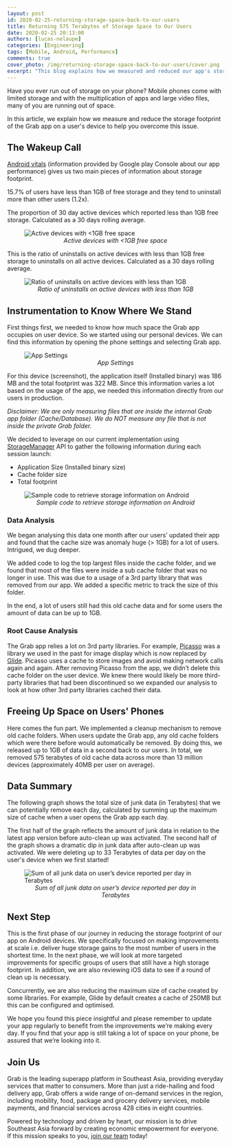 ```yaml
---
layout: post
id: 2020-02-25-returning-storage-space-back-to-our-users
title: Returning 575 Terabytes of Storage Space to Our Users
date: 2020-02-25 20:13:00
authors: [lucas-nelaupe]
categories: [Engineering]
tags: [Mobile, Android, Performance]
comments: true
cover_photo: /img/returning-storage-space-back-to-our-users/cover.png
excerpt: "This blog explains how we measured and reduced our app's storage footprint on user devices."
---
```


Have you ever run out of storage on your phone? Mobile phones come with limited storage and with the multiplication of apps and large video files, many of you are running out of space.

In this article, we explain how we measure and reduce the storage footprint of the Grab app on a user's device to help you overcome this issue.

## The Wakeup Call

[Android vitals](https://developer.android.com/topic/performance/vitals) (information provided by Google play Console about our app performance) gives us two main pieces of information about storage footprint.

15.7% of users have less than 1GB of free storage and they tend to uninstall more than other users (1.2x).

The proportion of 30 day active devices which reported less than 1GB free storage. Calculated as a 30 days rolling average.

<div class="post-image-section"><figure>
  <img src="/img/returning-storage-space-back-to-our-users/image2.png" alt="Active devices with <1GB free space">
  <figcaption align="middle"><i>Active devices with <1GB free space</i></figcaption>
</figure></div>

This is the ratio of uninstalls on active devices with less than 1GB free storage to uninstalls on all active devices. Calculated as a 30 days rolling average.

<div class="post-image-section"><figure>
  <img src="/img/returning-storage-space-back-to-our-users/image5.png" alt="Ratio of uninstalls on active devices with less than 1GB">
  <figcaption align="middle"><i>Ratio of uninstalls on active devices with less than 1GB</i></figcaption>
</figure></div>

## Instrumentation to Know Where We Stand

First things first, we needed to know how much space the Grab app occupies on user device. So we started using our personal devices. We can find this information by opening the phone settings and selecting Grab app.

<div class="post-image-section"><figure>
  <img src="/img/returning-storage-space-back-to-our-users/image3.jpg" alt="App Settings">
  <figcaption align="middle"><i>App Settings</i></figcaption>
</figure></div>

For this device (screenshot), the application itself (Installed binary) was 186 MB and the total footprint was 322 MB. Since this information varies a lot based on the usage of the app, we needed this information directly from our users in production.

_Disclaimer: We are only measuring files that are inside the internal Grab app folder (Cache/Database). We do NOT measure any file that is not inside the private Grab folder._

We decided to leverage on our current implementation using [StorageManager](https://developer.android.com/reference/android/os/storage/StorageManager) API to gather the following information during each session launch:

*   Application Size (Installed binary size)
*   Cache folder size
*   Total footprint

<div class="post-image-section"><figure>
  <img src="/img/returning-storage-space-back-to-our-users/image1.png" alt="Sample code to retrieve storage information on Android">
  <figcaption align="middle"><i>Sample code to retrieve storage information on Android</i></figcaption>
</figure></div>


### Data Analysis

We began analysing this data one month after our users’ updated their app and found that the cache size was anomaly huge (> 1GB) for a lot of users. Intrigued, we dug deeper.

We added code to log the top largest files inside the cache folder, and we found that most of the files were inside a sub cache folder that was no longer in use. This was due to a usage of a 3rd party library that was removed from our app. We added a specific metric to track the size of this folder.

In the end, a lot of users still had this old cache data and for some users the amount of data can be up to 1GB.

### Root Cause Analysis

The Grab app relies a lot on 3rd party libraries. For example, [Picasso](https://github.com/square/picasso) was a library we used in the past for image display which is now replaced by [Glide](https://developer.android.com/topic/performance/graphics/load-bitmap). Picasso uses a cache to store images and avoid making network calls again and again. After removing Picasso from the app, we didn’t delete this cache folder on the user device. We knew there would likely be more third-party libraries that had been discontinued so we expanded our analysis to look at how other 3rd party libraries cached their data.

## Freeing Up Space on Users' Phones

Here comes the fun part. We implemented a cleanup mechanism to remove old cache folders. When users update the Grab app, any old cache folders which were there before would automatically be removed. By doing this, we released up to 1GB of data in a second back to our users. In total, we removed 575 terabytes of old cache data across more than 13 million devices (approximately 40MB per user on average).

## Data Summary

The following graph shows the total size of junk data (in Terabytes) that we can potentially remove each day, calculated by summing up the maximum size of cache when a user opens the Grab app each day.

The first half of the graph reflects the amount of junk data in relation to the latest app version before auto-clean up was activated. The second half of the graph shows a dramatic dip in junk data after auto-clean up was activated. We were deleting up to 33 Terabytes of data per day on the user's device when we first started!

<div class="post-image-section"><figure>
  <img src="/img/returning-storage-space-back-to-our-users/image4.png" alt="Sum of all junk data on user’s device reported per day in Terabytes">
  <figcaption align="middle"><i>Sum of all junk data on user’s device reported per day in Terabytes</i></figcaption>
</figure></div>


## Next Step

This is the first phase of our journey in reducing the storage footprint of our app on Android devices. We specifically focused on making improvements at scale i.e. deliver huge storage gains to the most number of users in the shortest time. In the next phase, we will look at more targeted improvements for specific groups of users that still have a high storage footprint. In addition, we are also reviewing iOS data to see if a round of clean up is necessary.

Concurrently, we are also reducing the maximum size of cache created by some libraries. For example, Glide by default creates a cache of 250MB but this can be configured and optimised.

We hope you found this piece insightful and please remember to update your app regularly to benefit from the improvements we’re making every day. If you find that your app is still taking a lot of space on your phone, be assured that we’re looking into it.

## Join Us

Grab is the leading superapp platform in Southeast Asia, providing everyday services that matter to consumers. More than just a ride-hailing and food delivery app, Grab offers a wide range of on-demand services in the region, including mobility, food, package and grocery delivery services, mobile payments, and financial services across 428 cities in eight countries.

Powered by technology and driven by heart, our mission is to drive Southeast Asia forward by creating economic empowerment for everyone. If this mission speaks to you, [join our team](https://grab.careers/) today!
